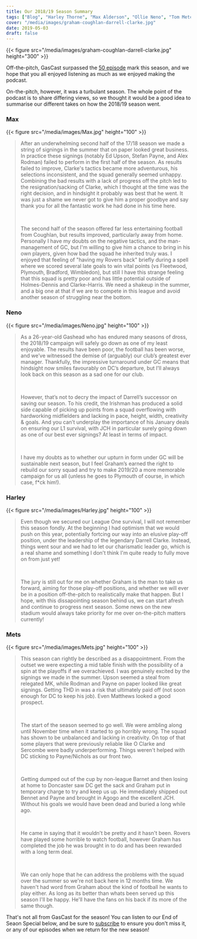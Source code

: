 ```yaml
---
title: Our 2018/19 Season Summary   
tags: ["Blog", "Harley Thorne", "Max Alderson", "Ollie Neno", "Tom Metcalfe"]
cover: "/media/images/graham-coughlan-darrell-clarke.jpg"
date: 2019-05-03
draft: false
---
```


{{< figure src="/media/images/graham-coughlan-darrell-clarke.jpg" height="300" >}}

Off-the-pitch, GasCast surpassed the [50 episode](/listen) mark this season, and we hope that you all enjoyed listening as much as we enjoyed making the podcast.

On-the-pitch, however, it was a turbulant season. The whole point of the podcast is to share differing views, so we thought it would be a good idea to summarise our different takes on how the 2018/19 season went.
<!--more--> 

### Max 
{{< figure src="/media/images/Max.jpg" height="100" >}}

>  After an underwhelming second half of the 17/18 season we made a string of signings in the summer that on paper looked great business. In practice these signings (notably Ed Upson, Stefan Payne, and Alex Rodman) failed to perform in the first half of the season. As results failed to improve, Clarke's tactics became more adventurous, his selections inconsistent, and the squad generally seemed unhappy. Combining the bad results with a lack of progress off the pitch led to the resignation/sacking of Clarke, which I thought at the time was the right decision, and in hindsight it probably was best that he went. It was just a shame we never got to give him a proper goodbye and say thank you for all the fantastic work he had done in his time here.
>
>&nbsp;
>
> The second half of the season offered far less entertaining football from Coughlan, but results improved, particularly away from home. Personally I have my doubts on the negative tactics, and the man-management of GC, but I'm willing to give him a chance to bring in his own players, given how bad the squad he inherited truly was. I enjoyed that feeling of "having my Rovers back" briefly during a spell where we scored several late goals to win vital points (vs Fleetwood, Plymouth, Bradford, Wimbledon), but still I have this strange feeling that this squad is pretty poor and has little potential outside of Holmes-Dennis and Clarke-Harris. We need a shakeup in the summer, and a big one at that if we are to compete in this league and avoid another season of struggling near the bottom.

### Neno
{{< figure src="/media/images/Neno.jpg" height="100" >}}

> As a 26-year-old Gashead who has endured many seasons of dross, the 2018/19 campaign will safely go down as one of my least enjoyable. The results have been poor, the football has been worse, and we’ve witnessed the demise of (arguably) our club’s greatest ever manager. Thankfully, the impressive turnaround under GC means that hindsight now smiles favourably on DC’s departure, but I’ll always look back on this season as a sad one for our club.
>
>&nbsp;
>
> However, that’s not to decry the impact of Darrell’s successor on saving our season. To his credit, the Irishman has produced a solid side capable of picking up points from a squad overflowing with hardworking midfielders and lacking in pace, height, width, creativity & goals. And you can’t underplay the importance of his January deals on ensuring our L1 survival, with JCH in particular surely going down as one of our best ever signings? At least in terms of impact.
>
>&nbsp;
>
> I have my doubts as to whether our upturn in form under GC will be sustainable next season, but I feel Graham’s earned the right to rebuild our sorry squad and try to make 2019/20 a more memorable campaign for us all (unless he goes to Plymouth of course, in which case, f*ck him!).

### Harley
{{< figure src="/media/images/Harley.jpg" height="100" >}}

> Even though we secured our League One survival, I will not remember this season fondly. At the beginning I had optimism that we would push on this year, potentially fortcing our way into an elusive play-off position, under the leadership of the legendary Darrell Clarke. Instead, things went sour and we had to let our charismatic leader go, which is a real shame and something I don't think I'm quite ready to fully move on from just yet! 
>
>&nbsp;
>
> The jury is still out for me on whether Graham is the man to take us forward, aiming for those play-off positions, and whether we will ever be in a position off-the-pitch to realistically make that happen. But I hope, with this dissapointing season behind us, we can start afresh and continue to progress next season. Some news on the new stadium would always take priority for me over on-the-pitch matters currently!

### Mets
{{< figure src="/media/images/Mets.jpg" height="100" >}}

> This season can rightly be described as a disappointment. From the outset we were expecting a mid table finish with the possibility of a spin at the playoffs if we overachieved. I was genuinely excited by the signings we made in the summer. Upson seemed a steal from relegated MK, while Rodman and Payne on paper looked like great signings. Getting THD in was a risk that ultimately paid off (not soon enough for DC to keep his job). Even Matthews looked a good prospect.
>
>&nbsp;
>
> The start of the season seemed to go well. We were ambling along until November time when it started to go horribly wrong. The squad has shown to be unbalanced and lacking in creativity. On top of that some players that were previously reliable like O Clarke and Sercombe were badly underperforming. Things weren't helped with DC sticking to Payne/Nichols as our front two.
>
>&nbsp;
>
> Getting dumped out of the cup by non-league Barnet and then losing at home to Doncaster saw DC get the sack and Graham put in temporary charge to try and keep us up. He immediately shipped out Bennet and Payne and brought in Agogo and the excellent JCH. Without his goals we would have been dead and buried a long while ago.
>
>&nbsp;
>
> He came in saying that it wouldn't be pretty and it hasn't been. Rovers have played some horrible to watch football, however Graham has completed the job he was brought in to do and has been rewarded with a long term deal.
>
>&nbsp;
>
> We can only hope that he can address the problems with the squad over the summer so we're not back here in 12 months time. We haven't had word from Graham about the kind of football he wants to play either. As long as its better than whats been served up this season I'll be happy. He'll have the fans on his back if its more of the same though.

That's not all from GasCast for the season! You can listen to our End of Seaon Special below, and be sure to [subscribe](/subscribe) to ensure you don't miss it, or any of our episodes when we return for the new season!

<script src="https://www.buzzsprout.com/276671/1175522-2018-19-end-of-season-special-part-1.js?player=small" type="text/javascript" charset="utf-8"></script>

<script src="https://www.buzzsprout.com/276671/1175648-2018-19-end-of-season-special-part-2.js?player=small" type="text/javascript" charset="utf-8"></script>


<script async src="//pagead2.googlesyndication.com/pagead/js/adsbygoogle.js"></script>
<!-- GasCast Blog Ad -->
<ins class="adsbygoogle"
     style="display:block"
     data-ad-client="ca-pub-8805482732507166"
     data-ad-slot="7113725307"
     data-ad-format="auto"
     data-full-width-responsive="true"></ins>
<script>
(adsbygoogle = window.adsbygoogle || []).push({});
</script>